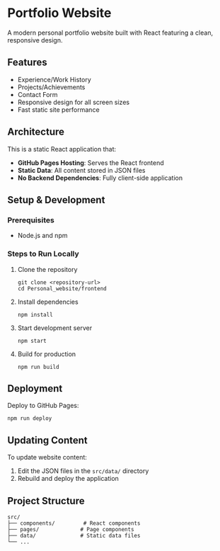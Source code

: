 # Portfolio Website

A modern personal portfolio website built with React featuring a clean, responsive design.

## Features

- Experience/Work History
- Projects/Achievements  
- Contact Form
- Responsive design for all screen sizes
- Fast static site performance

## Architecture

This is a static React application that:

- **GitHub Pages Hosting**: Serves the React frontend
- **Static Data**: All content stored in JSON files
- **No Backend Dependencies**: Fully client-side application

## Setup & Development

### Prerequisites

- Node.js and npm

### Steps to Run Locally

1. Clone the repository
   ```
   git clone <repository-url>
   cd Personal_website/frontend
   ```

2. Install dependencies
   ```
   npm install
   ```

3. Start development server
   ```
   npm start
   ```

4. Build for production
   ```
   npm run build
   ```

## Deployment

Deploy to GitHub Pages:
```
npm run deploy
```

## Updating Content

To update website content:

1. Edit the JSON files in the `src/data/` directory
2. Rebuild and deploy the application

## Project Structure

```
src/
├── components/         # React components
├── pages/             # Page components  
├── data/              # Static data files
└── ...
```
